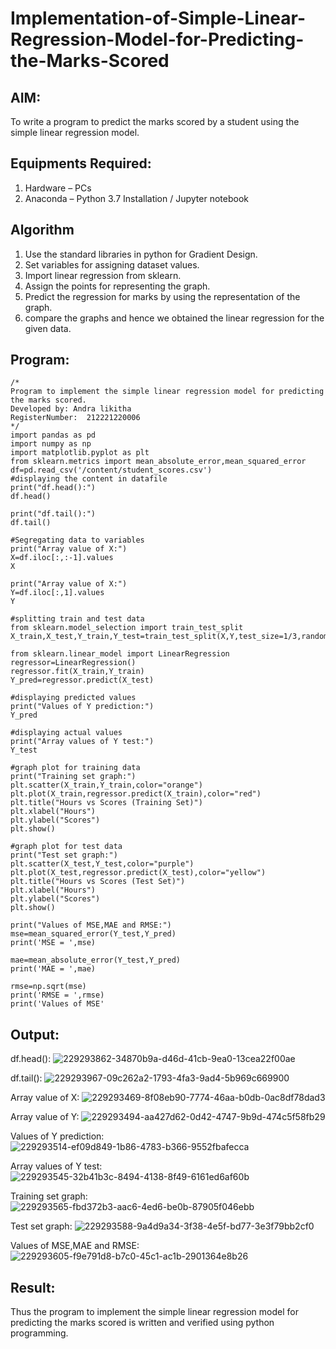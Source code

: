 # Implementation-of-Simple-Linear-Regression-Model-for-Predicting-the-Marks-Scored

## AIM:
To write a program to predict the marks scored by a student using the simple linear regression model.

## Equipments Required:
1. Hardware – PCs
2. Anaconda – Python 3.7 Installation / Jupyter notebook

## Algorithm
1.  Use the standard libraries in python for Gradient Design.
2. Set variables for assigning dataset values.
3. Import linear regression from sklearn.
4. Assign the points for representing the graph.
5. Predict the regression for marks by using the representation of the graph.
6. compare the graphs and hence we obtained the linear regression for the given data.

## Program:
```
/*
Program to implement the simple linear regression model for predicting the marks scored.
Developed by: Andra likitha
RegisterNumber:  212221220006
*/
import pandas as pd
import numpy as np
import matplotlib.pyplot as plt
from sklearn.metrics import mean_absolute_error,mean_squared_error
df=pd.read_csv('/content/student_scores.csv')
#displaying the content in datafile
print("df.head():")
df.head()

print("df.tail():")
df.tail()

#Segregating data to variables
print("Array value of X:")
X=df.iloc[:,:-1].values
X

print("Array value of X:")
Y=df.iloc[:,1].values
Y

#splitting train and test data
from sklearn.model_selection import train_test_split
X_train,X_test,Y_train,Y_test=train_test_split(X,Y,test_size=1/3,random_state=0)

from sklearn.linear_model import LinearRegression
regressor=LinearRegression()
regressor.fit(X_train,Y_train)
Y_pred=regressor.predict(X_test)

#displaying predicted values
print("Values of Y prediction:")
Y_pred

#displaying actual values
print("Array values of Y test:")
Y_test

#graph plot for training data
print("Training set graph:")
plt.scatter(X_train,Y_train,color="orange")
plt.plot(X_train,regressor.predict(X_train),color="red")
plt.title("Hours vs Scores (Training Set)")
plt.xlabel("Hours")
plt.ylabel("Scores")
plt.show()

#graph plot for test data
print("Test set graph:")
plt.scatter(X_test,Y_test,color="purple")
plt.plot(X_test,regressor.predict(X_test),color="yellow")
plt.title("Hours vs Scores (Test Set)")
plt.xlabel("Hours")
plt.ylabel("Scores")
plt.show()

print("Values of MSE,MAE and RMSE:")
mse=mean_squared_error(Y_test,Y_pred)
print('MSE = ',mse)

mae=mean_absolute_error(Y_test,Y_pred)
print('MAE = ',mae)

rmse=np.sqrt(mse)
print('RMSE = ',rmse)
print('Values of MSE'
```


## Output:
df.head():
![229293862-34870b9a-d46d-41cb-9ea0-13cea22f00ae](https://user-images.githubusercontent.com/131592130/234187696-bfec141b-5e55-4a60-a257-7c46191cf70d.png)

df.tail():
![229293967-09c262a2-1793-4fa3-9ad4-5b969c669900](https://user-images.githubusercontent.com/131592130/234187696-bfec141b-5e55-4a60-a257-7c46191cf70d.png)

Array value of X:
![229293469-8f08eb90-7774-46aa-b0db-0ac8df78dad3](https://user-images.githubusercontent.com/131592130/234188032-8fb2a023-7e7b-4379-a114-7006b9ca6bc3.png)

Array value of Y:
![229293494-aa427d62-0d42-4747-9b9d-474c5f58fb29](https://user-images.githubusercontent.com/131592130/234188438-205a8de2-f326-4312-a074-677c4d1f7f51.png)

Values of Y prediction:
![229293514-ef09d849-1b86-4783-b366-9552fbafecca](https://user-images.githubusercontent.com/131592130/234188563-167eef20-0913-4804-a62e-8c073c4d89b8.png)

Array values of Y test:
![229293545-32b41b3c-8494-4138-8f49-6161ed6af60b](https://user-images.githubusercontent.com/131592130/234188695-7f79dc93-c59b-4ee4-ac01-d6e810bc2da2.png)

Training set graph:
![229293565-fbd372b3-aac6-4ed6-be0b-87905f046ebb](https://user-images.githubusercontent.com/131592130/234188836-d8fb02b9-e703-472a-9243-858b4b8267df.png)

Test set graph:
![229293588-9a4d9a34-3f38-4e5f-bd77-3e3f79bb2cf0](https://user-images.githubusercontent.com/131592130/234188980-35889b6b-6863-4f7d-9f34-caaa78207c98.png)

Values of MSE,MAE and RMSE:
![229293605-f9e791d8-b7c0-45c1-ac1b-2901364e8b26](https://user-images.githubusercontent.com/131592130/234189112-e7640950-0eb9-4569-b837-3097a6d444f0.png)






## Result:
Thus the program to implement the simple linear regression model for predicting the marks scored is written and verified using python programming.
